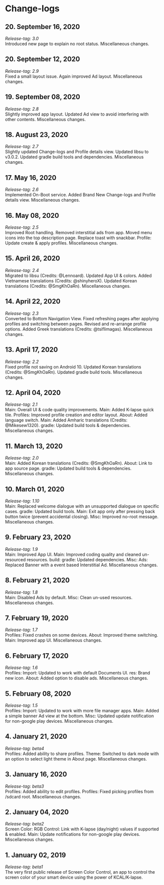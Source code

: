 # Change-logs

## 20. September 16, 2020
*Release-tag: 3.0*<br>
Introduced new page to explain no root status. Miscellaneous changes.

## 20. September 12, 2020
*Release-tag: 2.9*<br>
Fixed a small layout issue. Again improved Ad layout. Miscellaneous changes.

## 19. September 08, 2020
*Release-tag: 2.8*<br>
Slightly improved app layout. Updated Ad view to avoid interfering with other contents. Miscellaneous changes.

## 18. August 23, 2020
*Release-tag: 2.7*<br>
Slightly updated Change-logs and Profile details view. Updated libsu to v3.0.2. Updated gradle build tools and dependencies. Miscellaneous changes.

## 17. May 16, 2020
*Release-tag: 2.6*<br>
Implemented On-Boot service. Added Brand New Change-logs and Profile details view. Miscellaneous changes.

## 16. May 08, 2020
*Release-tag: 2.5*<br>
Improved Root handling. Removed interstitial ads from app. Moved menu icons into the top description page. Replace toast with snackbar. Profile: Update create & apply profiles. Miscellaneous changes.

## 15. April 26, 2020
*Release-tag: 2.4*<br>
Migrated to libsu (Credits: @Lennoard). Updated App UI & colors. Added Vietnamese translations (Credits: @shinyheroX). Updated Korean translations (Credits: @SmgKhOaRn). Miscellaneous changes.

## 14. April 22, 2020
*Release-tag: 2.3*<br>
Converted to Bottom Navigation View. Fixed refreshing pages after applying profiles and switching between pages. Revised and re-arrange profile options. Added Greek translations (Credits: @tsiflimagas). Miscellaneous changes.

## 13. April 17, 2020
*Release-tag: 2.2*<br>
Fixed profile not saving on Android 10. Updated Korean translations (Credits: @SmgKhOaRn). Updated gradle build tools. Miscellaneous changes.

## 12. April 04, 2020
*Release-tag: 2.1*<br>
Main: Overall UI & code quality improvements. Main: Added K-lapse quick tile. Profiles: Improved profile creation and editor layout. About: Added language switch. Main: Added Amharic translations (Credits: @Mikesew1320). gradle: Updated build tools & dependencies. Miscellaneous changes.

## 11. March 13, 2020
*Release-tag: 2.0*<br>
Main: Added Korean translations (Credits: @SmgKhOaRn). About: Link to app source page. gradle: Updated build tools & dependencies. Miscellaneous changes.

## 10. March 01, 2020
*Release-tag: 1.10*<br>
Main: Replaced welcome dialogue with an unsupported dialogue on specific cases. gradle: Updated build tools. Main: Exit app only after pressing back button twice (prevent accidental closing). Misc: Improved no-root message. Miscellaneous changes.

## 9. February 23, 2020
*Release-tag: 1.9*<br>
Main: Improved App UI. Main: Improved coding quality and cleaned un-resourced resources. build: gradle: Updated dependencies. Misc: Ads: Replaced Banner with a event based Interstitial Ad. Miscellaneous changes.

## 8. February 21, 2020
*Release-tag: 1.8*<br>
Main: Disabled Ads by default. Misc: Clean un-used resources. Miscellaneous changes.

## 7. February 19, 2020
*Release-tag: 1.7*<br>
Profiles: Fixed crashes on some devices. About: Improved theme switching. Main: Improved app UI. Miscellaneous changes.

## 6. February 17, 2020
*Release-tag: 1.6*<br>
Profiles: Import: Updated to work with default Documents UI. res: Brand new icon. About: Added option to disable ads. Miscellaneous changes.

## 5. February 08, 2020
*Release-tag: 1.5*<br>
Profiles: Import: Updated to work with more file manager apps. Main: Added a simple banner Ad view at the bottom. Misc: Updated update notification for non-google play devices. Miscellaneous changes.

## 4. January 21, 2020
*Release-tag: beta4*<br>
Profiles: Added ability to share profiles. Theme: Switched to dark mode with an option to select light theme in About page. Miscellaneous changes.

## 3. January 16, 2020
*Release-tag: beta3*<br>
Profiles: Added ability to edit profiles. Profiles: Fixed picking profiles from /sdcard root. Miscellaneous changes.

## 2. January 04, 2020
*Release-tag: beta2*<br>
Screen Color: RGB Control: Link with K-lapse (day/night) values if supported & enabled. Main: Update notifications for non-google play devices. Miscellaneous changes.

## 1. January 02, 2019
*Release-tag: beta1*<br>
The very first public release of Screen Color Control, an app to control the screen color of your smart device using the power of KCAL/K-lapse.
